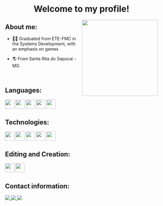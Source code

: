 <h1 align="center"> Welcome to my profile! </h1> <img align="right" width="250" src="https://user-images.githubusercontent.com/96485913/179775128-b3156d39-4569-447c-8044-43fecc212cbe.gif" />


## About me: 
* 👩‍💻 Graduated from ETE-FMC in the Systems Development, with an emphasis on games

* 🌎 From Santa Rita do Sapucai - MG
<br/>

## **Languages:**
<img src="https://cdn.jsdelivr.net/gh/devicons/devicon/icons/javascript/javascript-original.svg" width="30" height="30" />   <img src="https://cdn.jsdelivr.net/gh/devicons/devicon/icons/c/c-original.svg" width="30" height="30" />    <img src="https://cdn.jsdelivr.net/gh/devicons/devicon/icons/csharp/csharp-original.svg" width="30" height="30" />   <img src="https://cdn.jsdelivr.net/gh/devicons/devicon/icons/cplusplus/cplusplus-original.svg" width="30" height="30" />   <img src="https://cdn.jsdelivr.net/gh/devicons/devicon/icons/css3/css3-original.svg" width="30" height="30" />



 
## Technologies:  
<img src="https://cdn.jsdelivr.net/gh/devicons/devicon/icons/arduino/arduino-original.svg" width="30" height="30" /> <img src="https://cdn.jsdelivr.net/gh/devicons/devicon/icons/react/react-original.svg" width="30" height="30"/>  <img src="https://cdn.jsdelivr.net/gh/devicons/devicon/icons/unity/unity-original.svg" width="30" height="30" /> <img src="https://cdn.jsdelivr.net/gh/devicons/devicon/icons/git/git-original.svg"  width="30" height="30" />  <img src="https://cdn.jsdelivr.net/gh/devicons/devicon/icons/vscode/vscode-original.svg" width="30" height="30" />   

## Editing and Creation:
<img src="https://cdn.jsdelivr.net/gh/devicons/devicon/icons/gimp/gimp-original.svg" width="30" height="30" /> <img src="https://cdn.jsdelivr.net/gh/devicons/devicon/icons/canva/canva-original.svg" width="30" height="30" />


## Contact information:
<a href="https://github.com/AnaCSouzaa" alt="github" target="_blank">
<img src="https://img.shields.io/badge/GitHub-000000?&style=flat-square&logo=GitHub&logoColor=white">
<a href="https://www.linkedin.com/in/anacecilia-souza/>" alt="linkedin" target="_blank">
<img src="https://img.shields.io/badge/LinkedIn-%230077B5.svg?&style=flat-square&logo=linkedin&logoColor=white">
<a href="mailto:anaceciams@gmail.com>" alt="gmail" target="_blank">
<img src="https://img.shields.io/badge/-Gmail-FF0000?style=flat-square&labelColor=FF0000&logo=gmail&logoColor"/>
</a>







